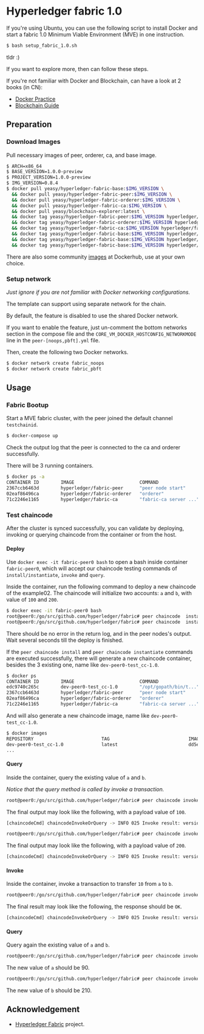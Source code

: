 # Hyperledger fabric 1.0

If you're using Ubuntu, you can use the following script to install Docker and start a fabric 1.0 Minimum Viable Environment (MVE) in one instruction.

```sh
$ bash setup_fabric_1.0.sh
```

tldr :)

If you want to explore more, then can follow these steps.

If you're not familiar with Docker and Blockchain, can have a look at 2 books (in CN):

* [Docker Practice](https://github.com/yeasy/docker_practice)
* [Blockchain Guide](https://github.com/yeasy/blockchain_guide)

## Preparation

### Download Images

Pull necessary images of peer, orderer, ca, and base image.

```sh
$ ARCH=x86_64
$ BASE_VERSION=1.0.0-preview
$ PROJECT_VERSION=1.0.0-preview
$ IMG_VERSION=0.8.4
$ docker pull yeasy/hyperledger-fabric-base:$IMG_VERSION \
  && docker pull yeasy/hyperledger-fabric-peer:$IMG_VERSION \
  && docker pull yeasy/hyperledger-fabric-orderer:$IMG_VERSION \
  && docker pull yeasy/hyperledger-fabric-ca:$IMG_VERSION \
  && docker pull yeasy/blockchain-explorer:latest \
  && docker tag yeasy/hyperledger-fabric-peer:$IMG_VERSION hyperledger/fabric-peer \
  && docker tag yeasy/hyperledger-fabric-orderer:$IMG_VERSION hyperledger/fabric-orderer \
  && docker tag yeasy/hyperledger-fabric-ca:$IMG_VERSION hyperledger/fabric-ca \
  && docker tag yeasy/hyperledger-fabric-base:$IMG_VERSION hyperledger/fabric-baseimage \
  && docker tag yeasy/hyperledger-fabric-base:$IMG_VERSION hyperledger/fabric-ccenv:$ARCH-$BASE_VERSION \
  && docker tag yeasy/hyperledger-fabric-base:$IMG_VERSION hyperledger/fabric-baseos:$ARCH-$BASE_VERSION
```

There are also some community [images](https://hub.docker.com/r/hyperledger/) at Dockerhub, use at your own choice.


### Setup network

*Just ignore if you are not familiar with Docker networking configurations.*

The template can support using separate network for the chain.

By default, the feature is disabled to use the shared Docker network.

If you want to enable the feature, just un-comment the bottom networks section in the compose file and the `CORE_VM_DOCKER_HOSTCONFIG_NETWORKMODE` line in the `peer-[noops,pbft].yml` file.

Then, create the following two Docker networks.

```sh
$ docker network create fabric_noops
$ docker network create fabric_pbft
```

## Usage

### Fabric Bootup

Start a MVE fabric cluster, with the peer joined the default channel `testchainid`.

```sh
$ docker-compose up
```

Check the output log that the peer is connected to the ca and orderer successfully.

There will be 3 running containers.

```bash
$ docker ps -a
CONTAINER ID        IMAGE                        COMMAND                  CREATED             STATUS              PORTS                                             NAMES
2367ccb6463d        hyperledger/fabric-peer      "peer node start"        6 minutes ago      Up 6 minutes       7050/tcp, 7052-7059/tcp, 0.0.0.0:7051->7051/tcp   fabric-peer0
02eaf86496ca        hyperledger/fabric-orderer   "orderer"                6 minutes ago      Up 6 minutes       0.0.0.0:7050->7050/tcp                            fabric-orderer
71c2246e1165        hyperledger/fabric-ca        "fabric-ca server ..."   6 minutes ago      Up 6 minutes       7054/tcp, 0.0.0.0:8888->8888/tcp 
```

### Test chaincode

After the cluster is synced successfully, you can validate by deploying, invoking or querying chaincode from the container or from the host.

#### Deploy
Use `docker exec -it fabric-peer0 bash` to open a bash inside container `fabric-peer0`, which will accept our chaincode testing commands of `install/instantiate`, `invoke` and `query`.

Inside the container, run the following command to deploy a new chaincode of the example02. The chaincode will initialize two accounts: `a` and `b`, with value of `100` and `200`.

```bash
$ docker exec -it fabric-peer0 bash
root@peer0:/go/src/github.com/hyperledger/fabric# peer chaincode  install -v 1.0 -n test_cc -p github.com/hyperledger/fabric/examples/chaincode/go/chaincode_example02 -c '{"Args":["init","a","100","b","200"]}'
root@peer0:/go/src/github.com/hyperledger/fabric# peer chaincode  instantiate -v 1.0 -n test_cc -p github.com/hyperledger/fabric/examples/chaincode/go/chaincode_example02 -c '{"Args":["init","a","100","b","200"]}'
```

There should be no error in the return log, and in the peer nodes's output. 
Wait several seconds till the deploy is finished.

If the `peer chaincode install` and `peer chaincode instantiate` commands are executed successfully, there will generate a new chaincode container, besides the 3 existing one, name like `dev-peer0-test_cc-1.0`.
```bash
$ docker ps
CONTAINER ID        IMAGE                        COMMAND                  CREATED             STATUS              PORTS                                             NAMES
edc9740c265c        dev-peer0-test_cc-1.0        "/opt/gopath/bin/t..."   34 minutes ago      Up 34 minutes                                                         dev-peer0-test_cc-1.0
2367ccb6463d        hyperledger/fabric-peer      "peer node start"        36 minutes ago      Up 36 minutes       7050/tcp, 7052-7059/tcp, 0.0.0.0:7051->7051/tcp   fabric-peer0
02eaf86496ca        hyperledger/fabric-orderer   "orderer"                36 minutes ago      Up 36 minutes       0.0.0.0:7050->7050/tcp                            fabric-orderer
71c2246e1165        hyperledger/fabric-ca        "fabric-ca server ..."   36 minutes ago      Up 36 minutes       7054/tcp, 0.0.0.0:8888->8888/tcp 
```

And will also generate a new chaincode image, name like `dev-peer0-test_cc-1.0`.
```bash
$ docker images
REPOSITORY                         TAG                             IMAGE ID            CREATED             SIZE
dev-peer0-test_cc-1.0              latest                          dd5ea867023e        36 minutes ago      874 MB
...
```

#### Query
Inside the container, query the existing value of `a` and `b`.

*Notice that the query method is called by invoke a transaction.*

```bash
root@peer0:/go/src/github.com/hyperledger/fabric# peer chaincode invoke -n test_cc -c '{"Args":["query","a"]}'
```

The final output may look like the following, with a payload value of `100`.

```bash
[chaincodeCmd] chaincodeInvokeOrQuery -> INFO 025 Invoke result: version:1 response:<status:200 message:"OK" payload:"100" > payload:"\n M\357\236W\346\363W\320\\#[6H\246s\273\2270<3\253\340i\311i\371i\341\0143\301?\022(\n&\002\004lccc\001\007test_cc\004\001\001\001\001\000\007test_cc\001\001a\004\001\001\001\001\000" endorsement:<endorser:"\n\007DEFAULT\022\232\007-----BEGIN -----\nMIICjDCCAjKgAwIBAgIUBEVwsSx0TmqdbzNwleNBBzoIT0wwCgYIKoZIzj0EAwIw\nfzELMAkGA1UEBhMCVVMxEzARBgNVBAgTCkNhbGlmb3JuaWExFjAUBgNVBAcTDVNh\nbiBGcmFuY2lzY28xHzAdBgNVBAoTFkludGVybmV0IFdpZGdldHMsIEluYy4xDDAK\nBgNVBAsTA1dXVzEUMBIGA1UEAxMLZXhhbXBsZS5jb20wHhcNMTYxMTExMTcwNzAw\nWhcNMTcxMTExMTcwNzAwWjBjMQswCQYDVQQGEwJVUzEXMBUGA1UECBMOTm9ydGgg\nQ2Fyb2xpbmExEDAOBgNVBAcTB1JhbGVpZ2gxGzAZBgNVBAoTEkh5cGVybGVkZ2Vy\nIEZhYnJpYzEMMAoGA1UECxMDQ09QMFkwEwYHKoZIzj0CAQYIKoZIzj0DAQcDQgAE\nHBuKsAO43hs4JGpFfiGMkB/xsILTsOvmN2WmwpsPHZNL6w8HWe3xCPQtdG/XJJvZ\n+C756KEsUBM3yw5PTfku8qOBpzCBpDAOBgNVHQ8BAf8EBAMCBaAwHQYDVR0lBBYw\nFAYIKwYBBQUHAwEGCCsGAQUFBwMCMAwGA1UdEwEB/wQCMAAwHQYDVR0OBBYEFOFC\ndcUZ4es3ltiCgAVDoyLfVpPIMB8GA1UdIwQYMBaAFBdnQj2qnoI/xMUdn1vDmdG1\nnEgQMCUGA1UdEQQeMByCCm15aG9zdC5jb22CDnd3dy5teWhvc3QuY29tMAoGCCqG\nSM49BAMCA0gAMEUCIDf9Hbl4xn3z4EwNKmilM9lX2Fq4jWpAaRVB97OmVEeyAiEA\n25aDPQHGGq2AvhKT0wvt08cX1GTGCIbfmuLpMwKQj38=\n-----END -----\n" signature:"0E\002 +\223\213\026\025\006|H\300\205\362\345\251\373a\241\241\373\360H\032'&\223#\035W\354\032\0321\214\002!\000\351y\027\220\351\317\342\235\255\266zqfO\305\207\346\314\256\005L\025\244A\361-\241>~h\307\"" >
```

```bash
root@peer0:/go/src/github.com/hyperledger/fabric# peer chaincode invoke -n test_cc -c '{"Args":["query","b"]}'
```

The final output may look like the following, with a payload value of `200`.

```bash
[chaincodeCmd] chaincodeInvokeOrQuery -> INFO 025 Invoke result: version:1 response:<status:200 message:"OK" payload:"200" > payload:"\n \237K\000W\360\374\207\210\201PF\220\222 8-\220\223\257\373\\\272\231c\3622\306\332\356\246\346\300\022(\n&\002\007test_cc\001\001b\004\001\001\001\001\000\004lccc\001\007test_cc\004\001\001\001\001\000" endorsement:<endorser:"\n\007DEFAULT\022\232\007-----BEGIN -----\nMIICjDCCAjKgAwIBAgIUBEVwsSx0TmqdbzNwleNBBzoIT0wwCgYIKoZIzj0EAwIw\nfzELMAkGA1UEBhMCVVMxEzARBgNVBAgTCkNhbGlmb3JuaWExFjAUBgNVBAcTDVNh\nbiBGcmFuY2lzY28xHzAdBgNVBAoTFkludGVybmV0IFdpZGdldHMsIEluYy4xDDAK\nBgNVBAsTA1dXVzEUMBIGA1UEAxMLZXhhbXBsZS5jb20wHhcNMTYxMTExMTcwNzAw\nWhcNMTcxMTExMTcwNzAwWjBjMQswCQYDVQQGEwJVUzEXMBUGA1UECBMOTm9ydGgg\nQ2Fyb2xpbmExEDAOBgNVBAcTB1JhbGVpZ2gxGzAZBgNVBAoTEkh5cGVybGVkZ2Vy\nIEZhYnJpYzEMMAoGA1UECxMDQ09QMFkwEwYHKoZIzj0CAQYIKoZIzj0DAQcDQgAE\nHBuKsAO43hs4JGpFfiGMkB/xsILTsOvmN2WmwpsPHZNL6w8HWe3xCPQtdG/XJJvZ\n+C756KEsUBM3yw5PTfku8qOBpzCBpDAOBgNVHQ8BAf8EBAMCBaAwHQYDVR0lBBYw\nFAYIKwYBBQUHAwEGCCsGAQUFBwMCMAwGA1UdEwEB/wQCMAAwHQYDVR0OBBYEFOFC\ndcUZ4es3ltiCgAVDoyLfVpPIMB8GA1UdIwQYMBaAFBdnQj2qnoI/xMUdn1vDmdG1\nnEgQMCUGA1UdEQQeMByCCm15aG9zdC5jb22CDnd3dy5teWhvc3QuY29tMAoGCCqG\nSM49BAMCA0gAMEUCIDf9Hbl4xn3z4EwNKmilM9lX2Fq4jWpAaRVB97OmVEeyAiEA\n25aDPQHGGq2AvhKT0wvt08cX1GTGCIbfmuLpMwKQj38=\n-----END -----\n" signature:"0E\002!\000\372\223\021\305\032\351L\362`?\\\274\233\334\332\374\250,H\"vq~\226^\2707W\300\207D8\002 \034\031/$&\360<iI\372\323\017\352QTwH\263\217\003E\312\306\020\036\225\026\0103^a\307" >
```


#### Invoke
Inside the container, invoke a transaction to transfer `10` from `a` to `b`.

```bash
root@peer0:/go/src/github.com/hyperledger/fabric# peer chaincode invoke -n test_cc -c '{"Args":["invoke","a","b","10"]}'
```

The final result may look like the following, the response should be `OK`.

```bash
[chaincodeCmd] chaincodeInvokeOrQuery -> INFO 025 Invoke result: version:1 response:<status:200 message:"OK" > payload:"\n I\225\305\002\232&\241N\031wQ\002\304Q\332H\247\330f\271\216Pp\311\254\314\226\255\277\031\325H\022<\n:\002\004lccc\001\007test_cc\004\001\001\001\001\000\007test_cc\002\001a\004\001\001\001\001\001b\004\001\001\001\001\002\001b\000\003210\001a\000\00290" endorsement:<endorser:"\n\007DEFAULT\022\232\007-----BEGIN -----\nMIICjDCCAjKgAwIBAgIUBEVwsSx0TmqdbzNwleNBBzoIT0wwCgYIKoZIzj0EAwIw\nfzELMAkGA1UEBhMCVVMxEzARBgNVBAgTCkNhbGlmb3JuaWExFjAUBgNVBAcTDVNh\nbiBGcmFuY2lzY28xHzAdBgNVBAoTFkludGVybmV0IFdpZGdldHMsIEluYy4xDDAK\nBgNVBAsTA1dXVzEUMBIGA1UEAxMLZXhhbXBsZS5jb20wHhcNMTYxMTExMTcwNzAw\nWhcNMTcxMTExMTcwNzAwWjBjMQswCQYDVQQGEwJVUzEXMBUGA1UECBMOTm9ydGgg\nQ2Fyb2xpbmExEDAOBgNVBAcTB1JhbGVpZ2gxGzAZBgNVBAoTEkh5cGVybGVkZ2Vy\nIEZhYnJpYzEMMAoGA1UECxMDQ09QMFkwEwYHKoZIzj0CAQYIKoZIzj0DAQcDQgAE\nHBuKsAO43hs4JGpFfiGMkB/xsILTsOvmN2WmwpsPHZNL6w8HWe3xCPQtdG/XJJvZ\n+C756KEsUBM3yw5PTfku8qOBpzCBpDAOBgNVHQ8BAf8EBAMCBaAwHQYDVR0lBBYw\nFAYIKwYBBQUHAwEGCCsGAQUFBwMCMAwGA1UdEwEB/wQCMAAwHQYDVR0OBBYEFOFC\ndcUZ4es3ltiCgAVDoyLfVpPIMB8GA1UdIwQYMBaAFBdnQj2qnoI/xMUdn1vDmdG1\nnEgQMCUGA1UdEQQeMByCCm15aG9zdC5jb22CDnd3dy5teWhvc3QuY29tMAoGCCqG\nSM49BAMCA0gAMEUCIDf9Hbl4xn3z4EwNKmilM9lX2Fq4jWpAaRVB97OmVEeyAiEA\n25aDPQHGGq2AvhKT0wvt08cX1GTGCIbfmuLpMwKQj38=\n-----END -----\n" signature:"0E\002 h\260\3062\022\315\016\345\032C\002W\361\366\313\366\225\002\300\250\017\0047\314\361P\270\261\330\226\371\006\002!\000\376\331\222JI\026\026\347\010Y73\334}\321\311\236\265\325'\"\317\311:l\\\025\240\334\2073\202" >
```

#### Query
Query again the existing value of `a` and `b`.

```bash
root@peer0:/go/src/github.com/hyperledger/fabric# peer chaincode invoke -n test_cc -c '{"Args":["query","a"]}'
```
The new value of `a` should be 90.

```bash
root@peer0:/go/src/github.com/hyperledger/fabric# peer chaincode invoke -n test_cc -c '{"Args":["query","a"]}'
```
The new value of `b` should be 210.

## Acknowledgement
* [Hyperledger Fabric](https://github.com/hyperledger/fabric/) project.
